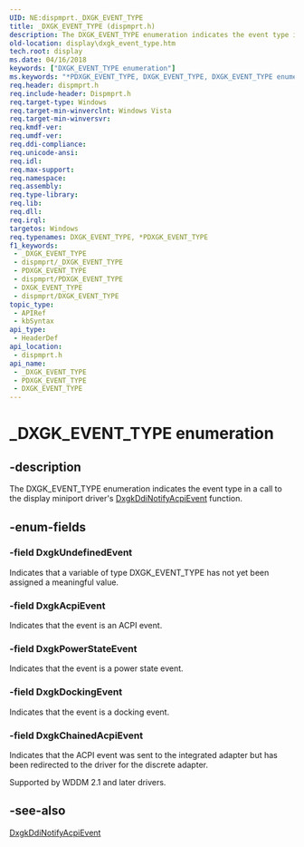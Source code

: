 ```yaml
---
UID: NE:dispmprt._DXGK_EVENT_TYPE
title: _DXGK_EVENT_TYPE (dispmprt.h)
description: The DXGK_EVENT_TYPE enumeration indicates the event type in a call to the display miniport driver's DxgkDdiNotifyAcpiEvent function.
old-location: display\dxgk_event_type.htm
tech.root: display
ms.date: 04/16/2018
keywords: ["DXGK_EVENT_TYPE enumeration"]
ms.keywords: "*PDXGK_EVENT_TYPE, DXGK_EVENT_TYPE, DXGK_EVENT_TYPE enumeration [Display Devices], DmEnums_94bee105-be3f-4268-982e-be8581bb9bc0.xml, DxgkAcpiEvent, DxgkDockingEvent, DxgkPowerStateEvent, DxgkUndefinedEvent, IN_DXGK_EVENT_TYPE, PDXGK_EVENT_TYPE, PDXGK_EVENT_TYPE enumeration pointer [Display Devices], _DXGK_EVENT_TYPE, display.dxgk_event_type, dispmprt/DXGK_EVENT_TYPE, dispmprt/DxgkAcpiEvent, dispmprt/DxgkDockingEvent, dispmprt/DxgkPowerStateEvent, dispmprt/DxgkUndefinedEvent, dispmprt/PDXGK_EVENT_TYPE"
req.header: dispmprt.h
req.include-header: Dispmprt.h
req.target-type: Windows
req.target-min-winverclnt: Windows Vista
req.target-min-winversvr: 
req.kmdf-ver: 
req.umdf-ver: 
req.ddi-compliance: 
req.unicode-ansi: 
req.idl: 
req.max-support: 
req.namespace: 
req.assembly: 
req.type-library: 
req.lib: 
req.dll: 
req.irql: 
targetos: Windows
req.typenames: DXGK_EVENT_TYPE, *PDXGK_EVENT_TYPE
f1_keywords:
 - _DXGK_EVENT_TYPE
 - dispmprt/_DXGK_EVENT_TYPE
 - PDXGK_EVENT_TYPE
 - dispmprt/PDXGK_EVENT_TYPE
 - DXGK_EVENT_TYPE
 - dispmprt/DXGK_EVENT_TYPE
topic_type:
 - APIRef
 - kbSyntax
api_type:
 - HeaderDef
api_location:
 - dispmprt.h
api_name:
 - _DXGK_EVENT_TYPE
 - PDXGK_EVENT_TYPE
 - DXGK_EVENT_TYPE
---
```


# _DXGK_EVENT_TYPE enumeration


## -description

The DXGK_EVENT_TYPE enumeration indicates the event type in a call to the display miniport driver's <a href="/windows-hardware/drivers/ddi/dispmprt/nc-dispmprt-dxgkddi_notify_acpi_event">DxgkDdiNotifyAcpiEvent</a> function.

## -enum-fields

### -field DxgkUndefinedEvent

Indicates that a variable of type DXGK_EVENT_TYPE has not yet been assigned a meaningful value.

### -field DxgkAcpiEvent

Indicates that the event is an ACPI event.

### -field DxgkPowerStateEvent

Indicates that the event is a power state event.

### -field DxgkDockingEvent

Indicates that the event is a docking event.

### -field DxgkChainedAcpiEvent

Indicates that the ACPI event was sent to the integrated adapter but has been redirected to the driver for the discrete adapter.

Supported by WDDM 2.1 and later drivers.

## -see-also

<a href="/windows-hardware/drivers/ddi/dispmprt/nc-dispmprt-dxgkddi_notify_acpi_event">DxgkDdiNotifyAcpiEvent</a>

